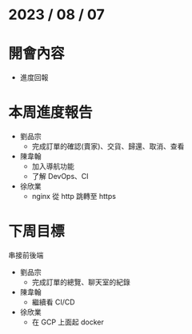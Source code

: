 # 2023 / 08 / 07

# 開會內容
- 進度回報

# 本周進度報告
- 劉品宗
  - 完成訂單的確認(賣家)、交貨、歸還、取消、查看
- 陳韋翰
  - 加入導航功能
  - 了解 DevOps、CI
- 徐欣業
  - nginx 從 http 跳轉至 https

# 下周目標
串接前後端

- 劉品宗
  - 完成訂單的總覽、聊天室的紀錄
- 陳韋翰
  - 繼續看 CI/CD
- 徐欣業
  - 在 GCP 上面起 docker
